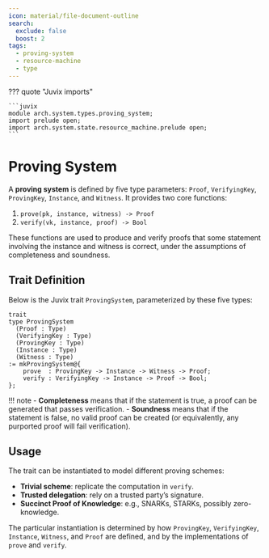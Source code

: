 ```yaml
---
icon: material/file-document-outline
search:
  exclude: false
  boost: 2
tags:
  - proving-system
  - resource-machine
  - type
---
```


??? quote "Juvix imports"

    ```juvix
    module arch.system.types.proving_system;
    import prelude open;
    import arch.system.state.resource_machine.prelude open;
    ```

# Proving System

A **proving system** is defined by five type parameters: `Proof`, `VerifyingKey`,
`ProvingKey`, `Instance`, and `Witness`. It provides two core functions:

1. `prove(pk, instance, witness) -> Proof`  
2. `verify(vk, instance, proof) -> Bool`

These functions are used to produce and verify proofs that some statement
involving the instance and witness is correct, under the assumptions of
completeness and soundness.

## Trait Definition

Below is the Juvix trait `ProvingSystem`, parameterized by these five types:

```juvix
trait
type ProvingSystem
  (Proof : Type)
  (VerifyingKey : Type)
  (ProvingKey : Type)
  (Instance : Type)
  (Witness : Type)
:= mkProvingSystem@{
    prove  : ProvingKey -> Instance -> Witness -> Proof;
    verify : VerifyingKey -> Instance -> Proof -> Bool;
};
```

!!! note
    - **Completeness** means that if the statement is true, a proof can be
      generated that passes verification.
    - **Soundness** means that if the statement is false, no valid proof can be
      created (or equivalently, any purported proof will fail verification).

## Usage

The trait can be instantiated to model different proving schemes:

- **Trivial scheme**: replicate the computation in `verify`.
- **Trusted delegation**: rely on a trusted party’s signature.
- **Succinct Proof of Knowledge**: e.g., SNARKs, STARKs, possibly zero-knowledge.

The particular instantiation is determined by how `ProvingKey`, `VerifyingKey`,
`Instance`, `Witness`, and `Proof` are defined, and by the implementations of
`prove` and `verify`.